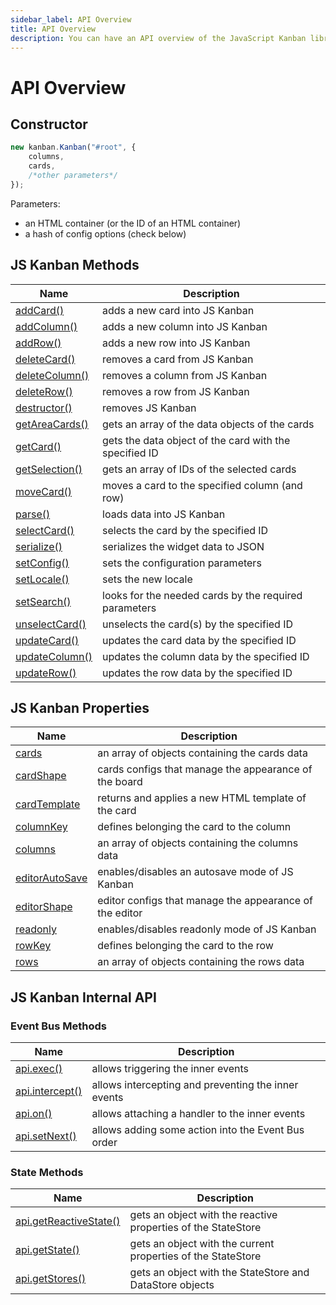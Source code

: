 ```yaml
---
sidebar_label: API Overview
title: API Overview
description: You can have an API overview of the JavaScript Kanban library in the documentation. Browse developer guides and API reference, try out code examples and live demos.
---
```


# API Overview

## Constructor

~~~js
new kanban.Kanban("#root", {
	columns,
	cards,
	/*other parameters*/
});
~~~

Parameters:

- an HTML container (or the ID of an HTML container)
- a hash of config options (check below)

## JS Kanban Methods

| Name                                         				  		| Description                                            			 |
| ----------------------------------------------------------| -------------------------------------------------------------|
| [addCard()](../methods/js_kanban_addcard_method)  	  		| adds a new card into JS Kanban          				   			 		 |
| [addColumn()](../methods/js_kanban_addcolumn_method)  		| adds a new column into JS Kanban                   		 	 		 |
| [addRow()](../methods/js_kanban_addrow_method)    	  		| adds a new row into JS Kanban                      					 |
| [deleteCard()](../methods/js_kanban_deletecard_method)		| removes a card from JS Kanban                      			   	 |
| [deleteColumn()](../methods/js_kanban_deletecolumn_method)| removes a column from JS Kanban                      			 	 |
| [deleteRow()](../methods/js_kanban_deleterow_method)      | removes a row from JS Kanban                        		   	 |
| [destructor()](../methods/js_kanban_destructor_method)		| removes JS Kanban                   								   			 |
| [getAreaCards()](../methods/js_kanban_getareacards_method)| gets an array of the data objects of the cards               |
| [getCard()](../methods/js_kanban_getcard_method)      		| gets the data object of the card with the specified ID 			 |
| [getSelection()](../methods/js_kanban_getselection_method)| gets an array of IDs of the selected cards			 						 |
| [moveCard()](../methods/js_kanban_movecard_method)      	| moves a card to the specified column (and row)			 				 |
| [parse()](../methods/js_kanban_parse_method)      				| loads data into JS Kanban			 													  	 |
| [selectCard()](../methods/js_kanban_selectcard_method)    | selects the card by the specified ID  											 |
| [serialize()](../methods/js_kanban_serialize_method)      | serializes the widget data to JSON  					          		 |
| [setConfig()](../methods/js_kanban_setconfig_method)      | sets the configuration parameters 					          		   |
| [setLocale()](../methods/js_kanban_setlocale_method)      | sets the new locale  			                        		       |
| [setSearch()](../methods/js_kanban_setsearch_method)      | looks for the needed cards by the required parameters 			 |
| [unselectCard()](../methods/js_kanban_unselectcard_method)| unselects the card(s) by the specified ID			  						 |
| [updateCard()](../methods/js_kanban_updatecard_method)    | updates the card data	by the specified ID	  								 |
| [updateColumn()](../methods/js_kanban_updatecolumn_method)| updates the column data	by the specified ID	  							 |
| [updateRow()](../methods/js_kanban_updaterow_method)      | updates the row data by the specified ID	  								 |

## JS Kanban Properties

| Name                                           		         | Description                                              |
| -----------------------------------------------------------| ---------------------------------------------------------|
| [cards](../config/js_kanban_cards_config) 				         | an array of objects containing the cards data 		  	    |
| [cardShape](../config/js_kanban_cardshape_config)          | cards configs that manage the appearance of the board    |
| [cardTemplate](../config/js_kanban_cardtemplate)           | returns and applies a new HTML template of the card      |
| [columnKey](../config/js_kanban_columnkey_config)          | defines belonging the card to the column                 |
| [columns](../config/js_kanban_columns_config)              | an array of objects containing the columns data          |
| [editorAutoSave](../config/js_kanban_editorautosave_config)| enables/disables an autosave mode of JS Kanban           |
| [editorShape](../config/js_kanban_editorshape_config) 	   | editor configs that manage the appearance of the editor	|
| [readonly](../config/js_kanban_readonly_config)            | enables/disables readonly mode of JS Kanban          	  |
| [rowKey](../config/js_kanban_rowkey_config)        	       | defines belonging the card to the row                    |
| [rows](../config/js_kanban_rows_config)                    | an array of objects containing the rows data             |

## JS Kanban Internal API

### Event Bus Methods

| Name                               																     | Description                                                  |
| -----------------------------------------------------------------------| ------------------------------------------------------------ |
| [api.exec()](../internal/js_kanban_exec_method) 											 | allows triggering the inner events                           |
| [api.intercept()](../internal/js_kanban_intercept_method)   					 | allows intercepting and preventing the inner events          |
| [api.on()](../internal/js_kanban_on_method)   												 | allows attaching a handler to the inner events               |
| [api.setNext()](../internal/js_kanban_setnext_method)     						 | allows adding some action into the Event Bus order           |

### State Methods

| Name                               																     | Description                                                  |
| -----------------------------------------------------------------------| ------------------------------------------------------------ |
| [api.getReactiveState()](../internal/js_kanban_getreactivestate_method)| gets an object with the reactive properties of the StateStore|
| [api.getState()](../internal/js_kanban_getstate_method)    					   | gets an object with the current properties of the StateStore |
| [api.getStores()](../internal/js_kanban_getstores_method)    				   | gets an object with the StateStore and DataStore objects     |
